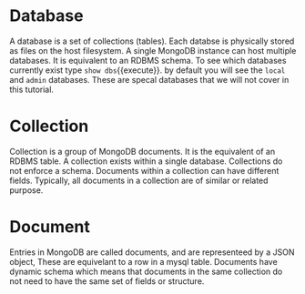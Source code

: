 # Database
A database is a set of collections (tables). Each databse is physically stored as files on the host filesystem. A single MongoDB instance can host multiple databases. It is equivalent to an RDBMS schema.
To see which databases currently exist type `show dbs`{{execute}}. by default you will see the `local` and `admin` databases. These are specal databases that we will not cover in this tutorial.


# Collection
Collection is a group of MongoDB documents. It is the equivalent of an RDBMS table. A collection exists within a single database. Collections do not enforce a schema. Documents within a collection can have different fields. Typically, all documents in a collection are of similar or related purpose.

# Document
Entries in MongoDB are called documents, and are representeed by a JSON object,  These are equivelant to a row in a mysql table. 
Documents have dynamic schema which means that documents in the same collection do not need to have the same set of fields or structure. 
